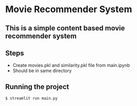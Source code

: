# Movie Recommender System
This is a simple content based movie recommender system 
---
## Steps

- Create movies.pkl and similarity.pkl file from main.ipynb
- Should be in same directory

## Running the project

    $ streamlit run main.py